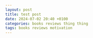 ```yaml
---
layout: post
title: test post
date: 2024-07-02 20:40 +0100
categories: books reviews thing thing
tags: books reviews motivation
---
```

